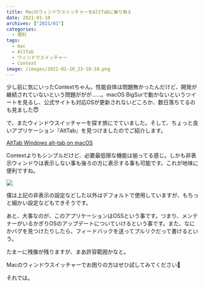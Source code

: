 ```yaml
---
title: MacのウィンドウスイッチャーをAltTabに乗り換え
date: 2021-01-10
archives: ["2021/01"]
categories:
  - 便利
tags:
  - mac
  - AltTab
  - ウィンドウスイッチャー
  - Context
image: /images/2021-01-10_23-10-10.png
---
```

少し前に気にいったContextちゃん。性能自体は問題無かったんだけど、開発が継続されていないという問題ががが……。macOS BigSurで動かないというツイートを見るし、公式サイトも対応OSが更新されないどころか、数日落ちてるのも見ました😇

で、またウィンドウスイッチャーを探す旅にでていました。そして、ちょっと良いアプリケーション『AltTab』を見つけましたのでご紹介します。

[AltTab Windows alt-tab on macOS](https://alt-tab-macos.netlify.app/)

Contextよりもシンプルだけど、必要最低限な機能は揃ってる感じ。しかも非表示ウィンドウは表示しない事も後ろの方に表示する事も可能です。これが地味に便利ですね。

![](/images/2021-01-10_23-11-27.png)

僕は上記の非表示の設定などした以外はデフォルトで使用していますが、もちっと細かい設定などもできそうです。

あと、大事なのが、このアプリケーションはOSSという事です。つまり、メンテナーがいるかぎりOSのアップデートについていけるという事です。また、なにかバグを見つけたりしたら、フィードバックを送ってプルリクだって書けるという。

たまーに残像が残りますが、まあ許容範囲かなと。

Macのウィンドウスイッチャーでお困りの方はぜひ試してみてください🙂

それでは。